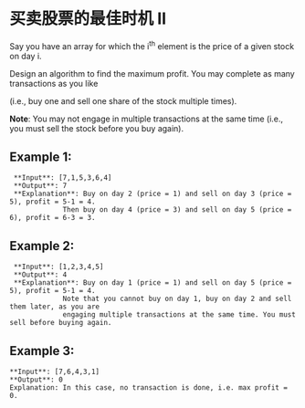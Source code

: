 # 买卖股票的最佳时机 II
Say you have an array for which the i<sup>th</sup> element is the price of a given stock on day i.

Design an algorithm to find the maximum profit. You may complete as many transactions as you like 

(i.e., buy one and sell one share of the stock multiple times).

**Note**: You may not engage in multiple transactions at the same time (i.e., you must sell the stock before you buy again).

## Example 1:
```
 **Input**: [7,1,5,3,6,4]
 **Output**: 7
 **Explanation**: Buy on day 2 (price = 1) and sell on day 3 (price = 5), profit = 5-1 = 4.
             Then buy on day 4 (price = 3) and sell on day 5 (price = 6), profit = 6-3 = 3.
```
## Example 2:
```
 **Input**: [1,2,3,4,5]
 **Output**: 4
 **Explanation**: Buy on day 1 (price = 1) and sell on day 5 (price = 5), profit = 5-1 = 4.
             Note that you cannot buy on day 1, buy on day 2 and sell them later, as you are
             engaging multiple transactions at the same time. You must sell before buying again.
```
## Example 3:
```
**Input**: [7,6,4,3,1]
**Output**: 0
Explanation: In this case, no transaction is done, i.e. max profit = 0.
```
